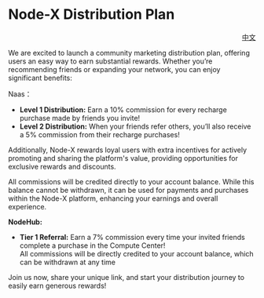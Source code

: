 # Node-X Distribution Plan

<p align="right"><a href="https://docs.node-x.xyz/fen-xiao-ji-hua">中文</a></p>

We are excited to launch a community marketing distribution plan, offering users an easy way to earn substantial rewards. Whether you’re recommending friends or expanding your network, you can enjoy significant benefits:

Naas：

* **Level 1 Distribution:** Earn a 10% commission for every recharge purchase made by friends you invite!
* **Level 2 Distribution:** When your friends refer others, you’ll also receive a 5% commission from their recharge purchases!

Additionally, Node-X rewards loyal users with extra incentives for actively promoting and sharing the platform's value, providing opportunities for exclusive rewards and discounts.

All commissions will be credited directly to your account balance. While this balance cannot be withdrawn, it can be used for payments and purchases within the Node-X platform, enhancing your earnings and overall experience.



**NodeHub:**

* **Tier 1 Referral:** Earn a 7% commission every time your invited friends complete a purchase in the Compute Center!\
  All commissions will be directly credited to your account balance, which can be withdrawn at any time

Join us now, share your unique link, and start your distribution journey to easily earn generous rewards!
